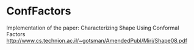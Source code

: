 # ConfFactors
Implementation of the paper: Characterizing Shape Using Conformal Factors
http://www.cs.technion.ac.il/~gotsman/AmendedPubl/Miri/Shape08.pdf
